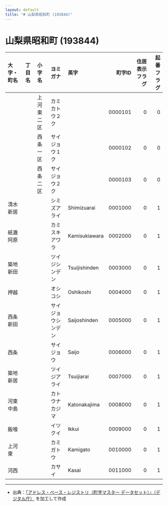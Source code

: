 ```yaml
---
layout: default
title: "# 山梨県昭和町 (193844)"
---
```


# 山梨県昭和町 (193844)

| 大字・町名 | 丁目名 | 小字名 | ヨミガナ | 英字 | 町字ID | 住居表示フラグ | 起番フラグ |
|:--------|:------|:------|:-----------------|:---------------------|--------:|----------:|--------:|
|  |  | 上河東二区 | カミカトウ２ク |  | 0000101 | 0 | 0 |
|  |  | 西条一区 | サイジョウ１ク |  | 0000102 | 0 | 0 |
|  |  | 西条二区 | サイジョウ２ク |  | 0000103 | 0 | 0 |
| 清水新居 |  |  | シミズアライ | Shimizuarai | 0001000 | 0 | 1 |
| 紙漉阿原 |  |  | カミスキアワラ | Kamisukiawara | 0002000 | 0 | 1 |
| 築地新田 |  |  | ツイジシンデン | Tsuijishinden | 0003000 | 0 | 1 |
| 押越 |  |  | オシコシ | Oshikoshi | 0004000 | 0 | 1 |
| 西条新田 |  |  | サイジョウシンデン | Saijoshinden | 0005000 | 0 | 1 |
| 西条 |  |  | サイジョウ | Saijo | 0006000 | 0 | 1 |
| 築地新居 |  |  | ツイジアライ | Tsuijiarai | 0007000 | 0 | 1 |
| 河東中島 |  |  | カトウナカジマ | Katonakajima | 0008000 | 0 | 1 |
| 飯喰 |  |  | イツクイ | Ikkui | 0009000 | 0 | 1 |
| 上河東 |  |  | カミガトウ | Kamigato | 0010000 | 0 | 1 |
| 河西 |  |  | カサイ | Kasai | 0011000 | 0 | 1 |

---

- 出典：[「アドレス・ベース・レジストリ（町字マスター データセット）』（デジタル庁）](https://www.digital.go.jp/policies/base_registry_address/) を加工して作成